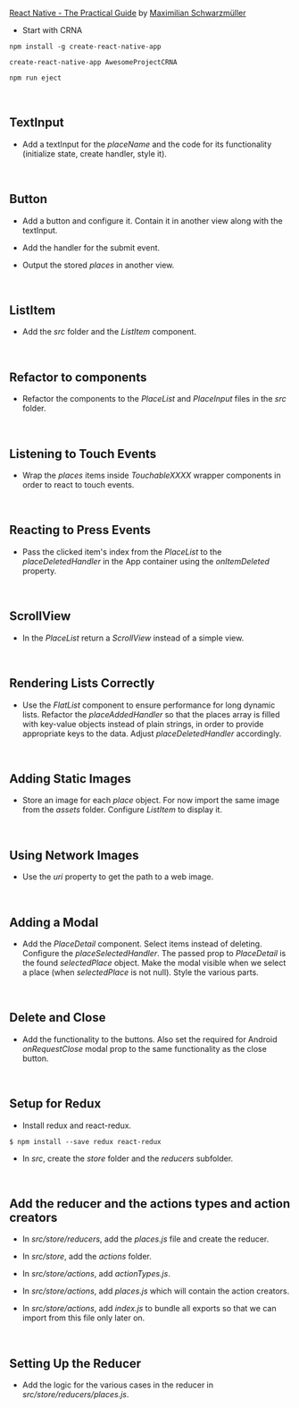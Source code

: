 [React Native - The Practical Guide](https://www.udemy.com/react-native-the-practical-guide/) by [Maximilian Schwarzmüller](https://www.udemy.com/user/maximilian-schwarzmuller/)

* Start with CRNA
```
npm install -g create-react-native-app
```
```
create-react-native-app AwesomeProjectCRNA
```
```
npm run eject
```


&nbsp;
## TextInput

* Add a textInput for the *placeName* and the code for its functionality (initialize state, create handler, style it).



&nbsp;
## Button

* Add a button and configure it. Contain it in another view along with the textInput.

* Add the handler for the submit event.

* Output the stored *places* in another view.



&nbsp;
## ListItem

* Add the *src* folder and the *ListItem* component.



&nbsp;
## Refactor to components

* Refactor the components to the *PlaceList* and *PlaceInput* files in the *src* folder.



&nbsp;
## Listening to Touch Events

* Wrap the *places* items inside *TouchableXXXX* wrapper components in order to react to touch events.



&nbsp;
## Reacting to Press Events

* Pass the clicked item's index from the *PlaceList* to the *placeDeletedHandler* in the App container using the *onItemDeleted* property.



&nbsp;
## ScrollView

* In the *PlaceList* return a *ScrollView* instead of a simple view.


&nbsp;
## Rendering Lists Correctly

* Use the *FlatList* component to ensure performance for long dynamic lists. Refactor the *placeAddedHandler* so that the places array is filled with key-value objects instead of plain strings, in order to provide appropriate keys to the data. Adjust *placeDeletedHandler* accordingly.



&nbsp;
## Adding Static Images

* Store an image for each *place* object. For now import the same image from the *assets* folder. Configure *ListItem* to display it.


&nbsp;
## Using Network Images

* Use the *uri* property to get the path to a web image.


&nbsp;
## Adding a Modal

* Add the *PlaceDetail* component. Select items instead of deleting. Configure the *placeSelectedHandler*. The passed prop to *PlaceDetail* is the found  *selectedPlace* object. Make the modal visible when we select a place (when *selectedPlace* is not null). Style the various parts.


&nbsp;
## Delete and Close

* Add the functionality to the buttons. Also set the required for Android *onRequestClose* modal prop to the same functionality as the close button.



&nbsp;
## Setup for Redux

* Install redux and react-redux.

```
$ npm install --save redux react-redux
```

* In *src*, create the *store* folder and the *reducers* subfolder.



&nbsp;
## Add the reducer and the actions types and action creators

* In *src/store/reducers*, add the *places.js* file and create the reducer.

* In *src/store*, add the *actions* folder.

* In *src/store/actions*, add *actionTypes.js*.

* In *src/store/actions*, add *places.js* which will contain the action creators.

* In *src/store/actions*, add *index.js* to bundle all exports so that we can import from this file only later on.


&nbsp;
## Setting Up the Reducer

* Add the logic for the various cases in the reducer in *src/store/reducers/places.js*.
